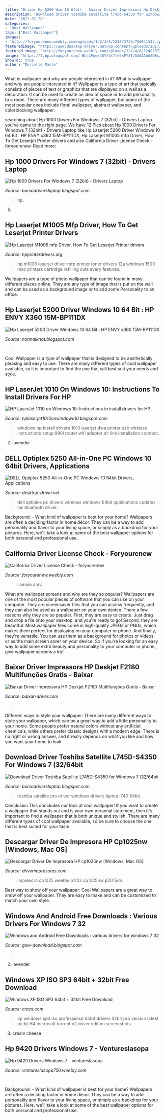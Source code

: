 ```yaml
---
title: "Driver Hp 5200 Win 10 64bit - Baixar Driver Impressora Hp Deskjet F2180 Multifunções Gratis"
description: "Download driver toshiba satellite l745d-s4350 for windows 7 (32/64bit"
date: "2022-07-28"
categories:
- "Best Wallpaper"
tags: ["Best Wallpaper"]
images:
- "http://foryourenew.weebly.com/uploads/1/2/4/8/124873729/750041343.jpg"
featuredImage: "https://www.desktop-driver.net/wp-content/uploads/2017/02/DELL-Optiplex-5250-All-in-One-PC-300x300.jpg"
featured_image: "http://foryourenew.weebly.com/uploads/1/2/4/8/124873729/750041343.jpg"
image: "https://2.bp.blogspot.com/-BLsCFqwr4SY/Vr7te9xFYZI/AAAAAAAADBs/XDbS2iP0KYc/w1200-h630-p-k-no-nu/Hp%2B1000%2BDrivers%2BFor%2BWindows%2B7%2B%252832bit%2529.jpg"
ShowToc: true
author: "Marcelle Mante"
---
```



What is wallpaper and why are people interested in it?
What is wallpaper and why are people interested in it?
Wallpaper is a type of art that typically consists of pieces of text or graphics that are displayed on a wall as a decoration. It can be used to create an idea of space or to add personality to a room. There are many different types of wallpaper, but some of the most popular ones include floral wallpaper, abstract wallpaper, and colorblocking wallpaper.

	

		
searching about Hp 1000 Drivers For Windows 7 (32bit) - Drivers Laptop you've came to the right page. We have 12 Pics about Hp 1000 Drivers For Windows 7 (32bit) - Drivers Laptop like Hp Laserjet 5200 Driver Windows 10 64 Bit : HP ENVY x360 15M-BP111DX, Hp Laserjet M1005 mfp Driver, How To Get Leserjet Printer drivers and also California Driver License Check - foryourenew. Read more:
		
    
## Hp 1000 Drivers For Windows 7 (32bit) - Drivers Laptop

<img loading=lazy src="https://2.bp.blogspot.com/-BLsCFqwr4SY/Vr7te9xFYZI/AAAAAAAADBs/XDbS2iP0KYc/w1200-h630-p-k-no-nu/Hp%2B1000%2BDrivers%2BFor%2BWindows%2B7%2B%252832bit%2529.jpg" onerror="this.onerror=null;this.src='https://tse3.mm.bing.net/th?id=OIP.XevObZNjjgZeXwshgu-X3QAAAA&amp;pid=15.1';" alt="Hp 1000 Drivers For Windows 7 (32bit) - Drivers Laptop">

_Source: bursadriverslaptop.blogspot.com_

>hp. 

	

5.

    
## Hp Laserjet M1005 Mfp Driver, How To Get Leserjet Printer Drivers

<img loading=lazy src="https://2.bp.blogspot.com/-OnGkSgQPEfA/WPM6Amr3SnI/AAAAAAAAANU/gQPThEL-xL8R7c3hLEXBHyE1TSjJA3oeACLcB/s1600/maxresdefault.jpg" onerror="this.onerror=null;this.src='https://tse1.mm.bing.net/th?id=OIP.R6vTBVU7o2mMW5PceyFPgAHaFj&amp;pid=15.1';" alt="Hp Laserjet M1005 mfp Driver, How To Get Leserjet Printer drivers">

_Source: hpprinterdrivers.org_

>hp m1005 laserjet driver mfp printer toner drivers 12a windows 1500 mac printers cartridge refilling outs every features. 

	



Wallpapers are a type of photo wallpaper that can be found in many different places online. They are any type of image that is put on the wall and can be used as a background image or to add some Personality to an office.

    
## Hp Laserjet 5200 Driver Windows 10 64 Bit : HP ENVY X360 15M-BP111DX

<img loading=lazy src="https://lh6.googleusercontent.com/proxy/_49M0RisrCj8IYDx2U1Fx0QWaw6wvr486yaunVMB2OB8lJQu2n_xOg-8sXjWLmiIj5NUU_HTeI5bCJSfD-oe2MtJLRmZsuLTCsOfNylg7UR-IdfdOnC7Q8hu=w1200-h630-p-k-no-nu" onerror="this.onerror=null;this.src='https://tse3.mm.bing.net/th?id=OIP.I0n__rbZK05nWtB3SPZkSgHaD4&amp;pid=15.1';" alt="Hp Laserjet 5200 Driver Windows 10 64 Bit : HP ENVY x360 15M-BP111DX">

_Source: normalknot.blogspot.com_

>. 

	

Cool Wallpaper is a type of wallpaper that is designed to be aesthetically pleasing and easy to use. There are many different types of cool wallpaper available, so it is important to find the one that will best suit your needs and style.

    
## HP LaserJet 1010 On Windows 10: Instructions To Install Drivers For HP

<img loading=lazy src="http://4.bp.blogspot.com/-zeHJHgZKio4/VcnZL1CVlSI/AAAAAAAAABY/yFspN-vxCBU/s1600/printtt12.png" onerror="this.onerror=null;this.src='https://tse4.mm.bing.net/th?id=OIP.NqT2ITaqEmbiH-Wxo6_55QHaEB&amp;pid=15.1';" alt="HP LaserJet 1010 on Windows 10: Instructions to install drivers for HP">

_Source: hplaserjet1010onwindows10.blogspot.com_

>windows hp install drivers 1010 laserjet dwa printer usb wireless instructions setup 890l router wifi adapter dir link installation connect. 

	

2. lavender 

    
## DELL Optiplex 5250 All-in-One PC Windows 10 64bit Drivers, Applications

<img loading=lazy src="https://www.desktop-driver.net/wp-content/uploads/2017/02/DELL-Optiplex-5250-All-in-One-PC-300x300.jpg" onerror="this.onerror=null;this.src='https://tse1.mm.bing.net/th?id=OIP.VpNNSgOSqzNq-EA86imObgAAAA&amp;pid=15.1';" alt="DELL Optiplex 5250 All-in-One PC Windows 10 64bit Drivers, Applications">

_Source: desktop-driver.net_

>dell optiplex pc drivers wireless windows 64bit applications updates lan bluetooth driver. 

	

Background: - What kind of wallpaper is best for your home?
Wallpapers are often a deciding factor in home décor. They can be a way to add personality and flavor to your living space, or simply as a backdrop for your pictures. Here, we'll take a look at some of the best wallpaper options for both personal and professional use.

    
## California Driver License Check - Foryourenew

<img loading=lazy src="http://foryourenew.weebly.com/uploads/1/2/4/8/124873729/750041343.jpg" onerror="this.onerror=null;this.src='https://tse1.mm.bing.net/th?id=OIP.cKdwcmpqF8EzNYJ1xE7clwHaFj&amp;pid=15.1';" alt="California Driver License Check - foryourenew">

_Source: foryourenew.weebly.com_

>license dmv. 

	

What are wallpaper screens and why are they so popular?
Wallpapers are one of the most popular pieces of software that you can use on your computer. They are screensaver files that you can access frequently, and they can also be used as a wallpaper on your own device. There a few reasons why they are so popular. First, they are easy to create. Just drag and drop a file onto your desktop, and you're ready to go! Second, they are beautiful. Most wallpaper files come in high-quality JPEGs or PNGs, which makes them perfect for displaying on your computer or phone. And finally, they're versatile. You can use them as a background for photos or videos, or as the main screen saver on your device. So if you're looking for an easy way to add some extra beauty and personality to your computer or phone, give wallpaper screens a try!

    
## Baixar Driver Impressora HP Deskjet F2180 Multifunções Gratis - Baixar

<img loading=lazy src="https://3.bp.blogspot.com/-b8Coa219Q-4/W5R-yPrSjdI/AAAAAAAAEHk/8-E5ZB-qSpwXMpeq9ccDFPx26gb69CcHgCLcBGAs/s1600/deskjet%2Bf2180.jpg" onerror="this.onerror=null;this.src='https://tse2.mm.bing.net/th?id=OIP.wDgyAiNnP7VCUMxkMRWw6QHaE1&amp;pid=15.1';" alt="Baixar Driver Impressora HP Deskjet F2180 Multifunções Gratis - Baixar">

_Source: baixar-driver.com_

>. 

	

Different ways to style your wallpaper:
There are many different ways to style your wallpaper, which can be a great way to add a little personality to your home. Some people prefer natural colors without any artificial chemicals, while others prefer classic designs with a modern edge. There is no right or wrong answer, and it really depends on what you like and how you want your home to look.

    
## Download Driver Toshiba Satellite L745D-S4350 For Windows 7 (32/64bit

<img loading=lazy src="http://4.bp.blogspot.com/-sNqgq5Pp8Bg/U47i4y5YBXI/AAAAAAAAArk/2q6vxxdn_hQ/s1600/toshiba-11q4-L745D-S4350+bursadriverslaptop.jpg" onerror="this.onerror=null;this.src='https://tse2.mm.bing.net/th?id=OIP.IGyCwtZsDZpM0QDFyOnvDQHaFm&amp;pid=15.1';" alt="Download Driver Toshiba Satellite L745D-S4350 for Windows 7 (32/64bit">

_Source: bursadriverslaptop.blogspot.com_

>toshiba satellite pro driver windows drivers laptop l740 64bit. 

	

Conclusion
This concludes our look at cool wallpaper! If you want to create a wallpaper that stands out and is your own personal statement, then it's important to find a wallpaper that is both unique and stylish. There are many different types of cool wallpaper available, so be sure to choose the one that is best suited for your taste.

    
## Descargar Driver De Impresora HP Cp1025nw [Windows, Mac OS]

<img loading=lazy src="https://1.bp.blogspot.com/-MH8OAbUwyfo/Vz5036Na9_I/AAAAAAAABGc/-GsNgq0b0kMqYspYKIX5ASawqULlpfnHQCLcB/w1200-h630-p-k-no-nu/Descargar%2BDriver%2BDe%2BImpresora%2BHP%2Bcp1025nw.png" onerror="this.onerror=null;this.src='https://tse3.mm.bing.net/th?id=OIP.4qCu2vbiSYEp7wXbhdR_5wAAAA&amp;pid=15.1';" alt="Descargar Driver De Impresora HP cp1025nw [Windows, Mac OS]">

_Source: driverimpresoras.com_

>impresora cp1025 weebly p1102 cp1025nw p2015dn. 

	

Best way to show off your wallpaper:
Cool Wallpapers are a great way to show off your wallpaper. They are easy to make and can be customized to match your own style.

    
## Windows And Android Free Downloads : Various Drivers For Windows 7 32

<img loading=lazy src="https://lh6.googleusercontent.com/proxy/iC8Rz4J7NoOrWGkfOkn4vvlDiOOaAG92ysodLSZLuJ3sObNEDnKpzNWkKJB1G5rLRtEPtlUDJdckF3Mu0qOHvuaTywR-o9R21kyCMBnaNxquyEx1Fk5WcRyLMcJPDfoAX2-G=s0-d" onerror="this.onerror=null;this.src='https://tse2.mm.bing.net/th?id=OIP.e5GnfLEPDelTnPcnK_qt1gHaGI&amp;pid=15.1';" alt="Windows and Android Free Downloads : various drivers for windows 7 32">

_Source: guw-download.blogspot.com_

>. 

	

2. lavender 

    
## Windows XP ISO SP3 64bit + 32bit Free Download

<img loading=lazy src="https://i0.wp.com/cracx.com/wp-content/uploads/2015/12/Windows-XP-ISO-SP3-64bit-32bit-Free-Download.png" onerror="this.onerror=null;this.src='https://tse3.mm.bing.net/th?id=OIP.mvPKNd8X3OOMb70B6hjT2gHaFj&amp;pid=15.1';" alt="Windows XP ISO SP3 64bit + 32bit Free Download">

_Source: cracx.com_

>xp windows sp3 iso professional 64bit drivers 32bit pro version latest pc bit 64 microsoft torrent v2 driver edition screenshots. 

	

3. cream cheese 

    
## Hp 9420 Drivers Windows 7 - Ventureslasopa

<img loading=lazy src="https://i2.rozetka.ua/goods/66/3159_images_66046.jpg" onerror="this.onerror=null;this.src='https://tse2.mm.bing.net/th?id=OIP.mKuPhtDH4D_NEpRU68q4OwAAAA&amp;pid=15.1';" alt="Hp 9420 Drivers Windows 7 - ventureslasopa">

_Source: ventureslasopa750.weebly.com_

>. 

	

Background: - What kind of wallpaper is best for your home?
Wallpapers are often a deciding factor in home décor. They can be a way to add personality and flavor to your living space, or simply as a backdrop for your pictures. Here, we'll take a look at some of the best wallpaper options for both personal and professional use.

